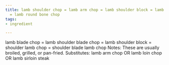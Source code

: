 ```yaml
---
title: lamb shoulder chop = lamb arm chop = lamb shoulder block = lamb arm cut chop
  = lamb round bone chop
tags:
- ingredient

---
```

lamb blade chop = lamb shoulder blade chop = lamb shoulder block = shoulder lamb chop = shoulder blade lamb chop Notes: These are usually broiled, grilled, or pan-fried. Substitutes: lamb arm chop OR lamb loin chop OR lamb sirloin steak
